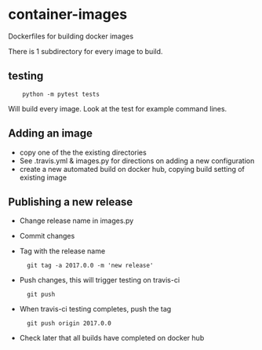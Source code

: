 # container-images
Dockerfiles for building docker images

There is 1 subdirectory for every image to build.

## testing

        python -m pytest tests

Will build every image. Look at the test for example command lines.

## Adding an image

* copy one of the the existing directories
* See .travis.yml & images.py for directions on adding a new configuration
* create a new automated build on docker hub, copying build setting of existing image

## Publishing a new release

* Change release name in images.py
* Commit changes
* Tag with the release name

        git tag -a 2017.0.0 -m 'new release'

* Push changes, this will trigger testing on travis-ci

        git push

* When travis-ci testing completes, push the tag

        git push origin 2017.0.0

* Check later that all builds have completed on docker hub
